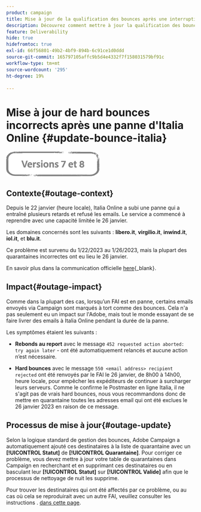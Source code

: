 ```yaml
---
product: campaign
title: Mise à jour de la qualification des bounces après une interruption de service en ligne Italia
description: Découvrez comment mettre à jour la qualification des bounces après une panne Italia Online
feature: Deliverability
hide: true
hidefromtoc: true
exl-id: 66f56801-49b2-4bf9-894b-6c91ce1d0ddd
source-git-commit: 165797105affc9b5d4e4332f7f158031579bf91c
workflow-type: tm+mt
source-wordcount: '295'
ht-degree: 19%

---
```


# Mise à jour de hard bounces incorrects après une panne d&#39;Italia Online {#update-bounce-italia}

![](../../assets/common.svg)

## Contexte{#outage-context}

Depuis le 22 janvier (heure locale), Italia Online a subi une panne qui a entraîné plusieurs retards et refusé les emails. Le service a commencé à reprendre avec une capacité limitée le 26 janvier.

Les domaines concernés sont les suivants : **libero.it**, **virgilio.it**, **inwind.it**, **iol.it**, et **blu.it**.

Ce problème est survenu du 1/22/2023 au 1/26/2023, mais la plupart des quarantaines incorrectes ont eu lieu le 26 janvier.

En savoir plus dans la communication officielle [here](https://tecnologia.libero.it/avviato-il-ritorno-online-di-libero-mail-e-virgilio-mail-66832){_blank}.


## Impact{#outage-impact}

Comme dans la plupart des cas, lorsqu’un FAI est en panne, certains emails envoyés via Campaign sont marqués à tort comme des bounces. Cela n&#39;a pas seulement eu un impact sur l&#39;Adobe, mais tout le monde essayant de se faire livrer des emails à Italia Online pendant la durée de la panne.

Les symptômes étaient les suivants :

* **Rebonds au report** avec le message `452 requested action aborted: try again later` - ont été automatiquement relancés et aucune action n’est nécessaire.

* **Hard bounces** avec le message `550 <email address> recipient rejected` ont été renvoyés par le FAI le 26 janvier, de 8h00 à 14h00, heure locale, pour empêcher les expéditeurs de continuer à surcharger leurs serveurs. Comme le confirme le Postmaster en ligne Italia, il ne s&#39;agit pas de vrais hard bounces, nous vous recommandons donc de mettre en quarantaine toutes les adresses email qui ont été exclues le 26 janvier 2023 en raison de ce message.

## Processus de mise à jour{#outage-update}

Selon la logique standard de gestion des bounces, Adobe Campaign a automatiquement ajouté ces destinataires à la liste de quarantaine avec un **[!UICONTROL Statut]** de **[!UICONTROL Quarantaine]**. Pour corriger ce problème, vous devez mettre à jour votre table de quarantaines dans Campaign en recherchant et en supprimant ces destinataires ou en basculant leur **[!UICONTROL Statut]** sur **[!UICONTROL Valide]** afin que le processus de nettoyage de nuit les supprime.

Pour trouver les destinataires qui ont été affectés par ce problème, ou au cas où cela se reproduirait avec un autre FAI, veuillez consulter les instructions . [dans cette page](../../delivery/using/understanding-quarantine-management.md#unquarantine-bulk).
